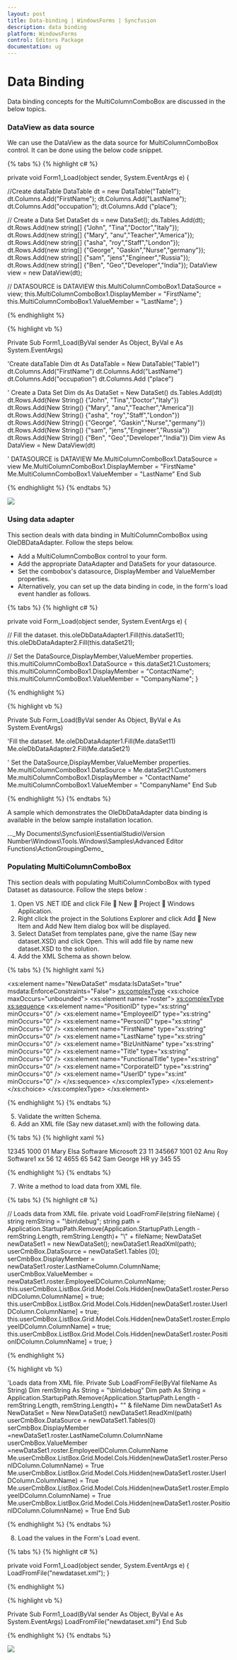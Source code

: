 ```yaml
---
layout: post
title: Data-binding | WindowsForms | Syncfusion
description: data binding
platform: WindowsForms
control: Editors Package
documentation: ug
---
```


# Data Binding

Data binding concepts for the MultiColumnComboBox are discussed in the below topics.

### DataView as data source

We can use the DataView as the data source for MultiColumnComboBox control. It can be done using the below code snippet.

{% tabs %}
{% highlight c# %}

private void Form1_Load(object sender, System.EventArgs e)
{

//Create dataTable
DataTable dt = new DataTable("Table1");
dt.Columns.Add("FirstName");
dt.Columns.Add("LastName");
dt.Columns.Add("occupation");
dt.Columns.Add ("place");

// Create a Data Set
DataSet ds = new DataSet();
ds.Tables.Add(dt);
dt.Rows.Add(new string[] {"John", "Tina","Doctor","Italy"});
dt.Rows.Add(new string[] {"Mary", "anu","Teacher","America"});
dt.Rows.Add(new string[] {"asha", "roy","Staff","London"});
dt.Rows.Add(new string[] {"George", "Gaskin","Nurse","germany"});
dt.Rows.Add(new string[] {"sam", "jens","Engineer","Russia"});
dt.Rows.Add(new string[] {"Ben", "Geo","Developer","India"});
DataView view = new DataView(dt);

// DATASOURCE is DATAVIEW
this.MultiColumnComboBox1.DataSource = view;
this.MultiColumnComboBox1.DisplayMember = "FirstName";
this.MultiColumnComboBox1.ValueMember = "LastName";
}

{% endhighlight %}

{% highlight vb %}

Private Sub Form1_Load(ByVal sender As Object, ByVal e As System.EventArgs)

'Create dataTable
Dim dt As DataTable = New DataTable("Table1")
dt.Columns.Add("FirstName")
dt.Columns.Add("LastName")
dt.Columns.Add("occupation")
dt.Columns.Add ("place")

' Create a Data Set
Dim ds As DataSet = New DataSet()
ds.Tables.Add(dt)
dt.Rows.Add(New String() {"John", "Tina","Doctor","Italy"})
dt.Rows.Add(New String() {"Mary", "anu","Teacher","America"})
dt.Rows.Add(New String() {"asha", "roy","Staff","London"})
dt.Rows.Add(New String() {"George", "Gaskin","Nurse","germany"})
dt.Rows.Add(New String() {"sam", "jens","Engineer","Russia"})
dt.Rows.Add(New String() {"Ben", "Geo","Developer","India"})
Dim view As DataView = New DataView(dt)

' DATASOURCE is DATAVIEW
Me.MultiColumnComboBox1.DataSource = view
Me.MultiColumnComboBox1.DisplayMember = "FirstName"
Me.MultiColumnComboBox1.ValueMember = "LastName"
End Sub

{% endhighlight %}
{% endtabs %}

![](Overview_images/Overview_img326.jpeg) 



### Using data adapter

This section deals with data binding in MultiColumnComboBox using OleDBDataAdapter. Follow the steps below. 

* Add a MultiColumnComboBox control to your form. 
* Add the appropriate DataAdapter and DataSets for your datasource. 
* Set the combobox's datasource, DisplayMember and ValueMember properties. 
* Alternatively, you can set up the data binding in code, in the form's load event handler as follows.

{% tabs %}
{% highlight c# %}

private void Form_Load(object sender, System.EventArgs e)
{

// Fill the dataset.
this.oleDbDataAdapter1.Fill(this.dataSet11);
this.oleDbDataAdapter2.Fill(this.dataSet21);  

// Set the DataSource,DisplayMember,ValueMember properties.
this.multiColumnComboBox1.DataSource = this.dataSet21.Customers;
this.multiColumnComboBox1.DisplayMember = "ContactName";
this.multiColumnComboBox1.ValueMember = "CompanyName";
}

{% endhighlight %}

{% highlight vb %}

Private Sub Form_Load(ByVal sender As Object, ByVal e As System.EventArgs)

'Fill the dataset.
Me.oleDbDataAdapter1.Fill(Me.dataSet11)
Me.oleDbDataAdapter2.Fill(Me.dataSet21)

' Set the DataSource,DisplayMember,ValueMember properties.
Me.multiColumnComboBox1.DataSource = Me.dataSet21.Customers
Me.multiColumnComboBox1.DisplayMember = "ContactName"
Me.multiColumnComboBox1.ValueMember = "CompanyName"
End Sub 

{% endhighlight %}
{% endtabs %}

A sample which demonstrates the OleDbDataAdapter data binding is available in the below sample installation location.

…\_My Documents\Syncfusion\EssentialStudio\Version Number\Windows\Tools.Windows\Samples\Advanced Editor Functions\ActionGroupingDemo_

### Populating MultiColumnComboBox

This section deals with populating MultiColumnComboBox with typed Dataset as datasource. Follow the steps below :

1. Open VS .NET IDE and click File  New  Project  Windows Application. 
2. Right click the project in the Solutions Explorer and click Add  New Item and Add New Item dialog box will be displayed. 
3. Select DataSet from templates pane, give the name (Say new dataset.XSD) and click Open. This will add file by name new dataset.XSD to the solution. 
4. Add the XML Schema as shown below. 

{% tabs %}
{% highlight xaml %}

<xs:element name="NewDataSet" msdata:IsDataSet="true" msdata:EnforceConstraints="False">
<xs:complexType>
<xs:choice maxOccurs="unbounded">
<xs:element name="roster">
<xs:complexType>
<xs:sequence>
<xs:element name="PositionID" type="xs:string" minOccurs="0" />
<xs:element name="EmployeeID" type="xs:string" minOccurs="0" />
<xs:element name="PersonID" type="xs:string" minOccurs="0" />
<xs:element name="FirstName" type="xs:string" minOccurs="0" />
<xs:element name="LastName" type="xs:string" minOccurs="0" />
<xs:element name="BizUnitName" type="xs:string" minOccurs="0" />
<xs:element name="Title" type="xs:string" minOccurs="0" />
<xs:element name="FunctionalTitle" type="xs:string" minOccurs="0" />
<xs:element name="CorporateID" type="xs:string" minOccurs="0" />
<xs:element name="UserID" type="xs:int" minOccurs="0" />
</xs:sequence>
</xs:complexType>
</xs:element>
</xs:choice>
</xs:complexType>
</xs:element>

{% endhighlight %}
{% endtabs %}

5. Validate the written Schema. 
6. Add an XML file (Say new dataset.xml) with the following data. 

{% tabs %}
{% highlight xaml %}
 
<?xml version="1.0" standalone="yes" ?>
<NewDataSet xmlns="http://tempuri.org/NewDataSet.xsd">
<roster>
<PositionID>12345</PositionID>
<EmployeeID>1000</EmployeeID>
<PersonID>01</PersonID>
<FirstName>Mary</FirstName>
<LastName>Elsa</LastName>
<BizUnitName>Software</BizUnitName>
<Title>Partner</Title>
<FunctionalTitle>Microsoft</FunctionalTitle>
<CorporateID>23</CorporateID>
<UserID>11</UserID>
</roster>
<roster>
<PositionID>345667</PositionID>
<EmployeeID>1001</EmployeeID>
<PersonID>02</PersonID>
<FirstName>Anu</FirstName>
<LastName>Roy</LastName>
<BizUnitName>Software1</BizUnitName>
<Title>Partner</Title>
<FunctionalTitle>xx</FunctionalTitle>
<CorporateID>56</CorporateID>
<UserID>12</UserID>
</roster>
<roster>
<PositionID>4655</PositionID>
<EmployeeID>65</EmployeeID>
<PersonID>542</PersonID>
<FirstName>Sam</FirstName>
<LastName>George</LastName>
<BizUnitName>HR</BizUnitName>
<Title>partner</Title>
<FunctionalTitle>yy</FunctionalTitle>
<CorporateID>345</CorporateID>
<UserID>55</UserID>
</roster>
</NewDataSet>

{% endhighlight %}
{% endtabs %}

7. Write a method to load data from XML file. 

{% tabs %}
{% highlight c# %}

// Loads data from XML file.
private void LoadFromFile(string fileName)
{
	string remString = "\\bin\\debug";
	string path = Application.StartupPath.Remove(Application.StartupPath.Length - remString.Length, remString.Length)+ "\\" + fileName;
	NewDataSet newDataSet1 = new NewDataSet();
	newDataSet1.ReadXml(path);
	userCmbBox.DataSource =  newDataSet1.Tables [0];
	serCmbBox.DisplayMember = newDataSet1.roster.LastNameColumn.ColumnName;
	userCmbBox.ValueMember = newDataSet1.roster.EmployeeIDColumn.ColumnName;
	this.userCmbBox.ListBox.Grid.Model.Cols.Hidden[newDataSet1.roster.PersonIDColumn.ColumnName] = true;
	this.userCmbBox.ListBox.Grid.Model.Cols.Hidden[newDataSet1.roster.UserIDColumn.ColumnName] = true;
	this.userCmbBox.ListBox.Grid.Model.Cols.Hidden[newDataSet1.roster.EmployeeIDColumn.ColumnName] = true;
	this.userCmbBox.ListBox.Grid.Model.Cols.Hidden[newDataSet1.roster.PositionIDColumn.ColumnName] = true;
}

{% endhighlight %}

{% highlight vb %}

'Loads data from XML file.
Private Sub LoadFromFile(ByVal fileName As String)
Dim remString As String = "\bin\debug"
Dim path As String = Application.StartupPath.Remove(Application.StartupPath.Length - remString.Length, remString.Length)+ "\" & fileName
Dim newDataSet1 As NewDataSet = New NewDataSet()
newDataSet1.ReadXml(path)
userCmbBox.DataSource = newDataSet1.Tables(0)
serCmbBox.DisplayMember =newDataSet1.roster.LastNameColumn.ColumnName
userCmbBox.ValueMember =newDataSet1.roster.EmployeeIDColumn.ColumnName
Me.userCmbBox.ListBox.Grid.Model.Cols.Hidden(newDataSet1.roster.PersonIDColumn.ColumnName) = True
Me.userCmbBox.ListBox.Grid.Model.Cols.Hidden(newDataSet1.roster.UserIDColumn.ColumnName) = True
Me.userCmbBox.ListBox.Grid.Model.Cols.Hidden(newDataSet1.roster.EmployeeIDColumn.ColumnName) = True
Me.userCmbBox.ListBox.Grid.Model.Cols.Hidden(newDataSet1.roster.PositionIDColumn.ColumnName) = True
End Sub

{% endhighlight %}
{% endtabs %}

8. Load the values in the Form's Load event.

{% tabs %}
{% highlight c# %}

private void Form1_Load(object sender, System.EventArgs e)
{
	LoadFromFile("newdataset.xml");
}

{% endhighlight %}

{% highlight vb %}

Private Sub Form1_Load(ByVal sender As Object, ByVal e As System.EventArgs)
LoadFromFile("newdataset.xml")
End Sub

{% endhighlight %}
{% endtabs %}

   ![](Overview_images/Overview_img327.jpeg) 